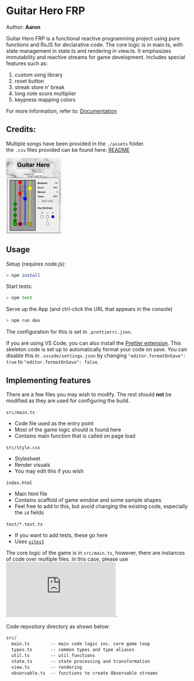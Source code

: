 # Guitar Hero FRP

Author: **Aaron**

Guitar Hero FRP is a functional reactive programming project using pure functions and RxJS for declarative code. The core logic is in main.ts, with state management in state.ts and rendering in view.ts. It emphasizes immutability and reactive streams for game development.
Includes special features such as:
1. custom song library
2. reset button
3. streak store n' break
4. long note score multiplier
5. keypress mapping colors

For more information, refer to: [Documentation](./Documentation.pdf)

## Credits:
Multiple songs have been provided in the `./assets` folder. </br>
the `.csv` files provided can be found here: [README](./assets/README.md) 

<img src="./guitarhero.png" alt="Guitar Hero" width="30%">


## Usage

Setup (requires node.js):

```bash
> npm install
```

Start tests:

```bash
> npm test
```

Serve up the App (and ctrl-click the URL that appears in the console)

```bash
> npm run dev
```


The configuration for this is set in `.prettierrc.json`.

If you are using VS Code, you can also install the [Prettier extension](https://marketplace.visualstudio.com/items?itemName=esbenp.prettier-vscode). This skeleton code is set up to automatically format your code on save. You can disable this in `.vscode/settings.json` by changing `"editor.formatOnSave": true` to `"editor.formatOnSave": false`.

## Implementing features

There are a few files you may wish to modify. The rest should **not** be modified as they are used for configuring the build.

`src/main.ts`

-   Code file used as the entry point
-   Most of the game logic should is found here
-   Contains main function that is called on page load

`src/style.css`

-   Stylesheet
-   Render visuals
-   You may edit this if you wish

`index.html`

-   Main html file
-   Contains scaffold of game window and some sample shapes
-   Feel free to add to this, but avoid changing the existing code, especially the `id` fields

`test/*.test.ts`

-   If you want to add tests, these go here
-   Uses [`vitest`](https://vitest.dev/api/)

The core logic of the game is in `src/main.ts`, however, there are instances of code over multiple files. In this case, please use ![TS Modules](https://www.typescriptlang.org/docs/handbook/modules.html).

Code repository directory as shown below:

```
src/
  main.ts        -- main code logic inc. core game loop
  types.ts       -- common types and type aliases
  util.ts        -- util functions
  state.ts       -- state processing and transformation
  view.ts        -- rendering
  observable.ts  -- functions to create Observable streams
```
